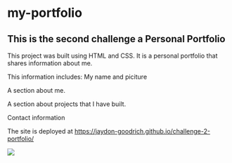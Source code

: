 # my-portfolio

## This is the second challenge a Personal Portfolio

This project was built using HTML and CSS. It is a personal portfolio that 
shares information about me.

This information includes:
My name and piciture

A section about me.

A section about projects that I have built.

Contact information

The site is deployed at https://jaydon-goodrich.github.io/challenge-2-portfolio/

![](assets/mysite.png)
